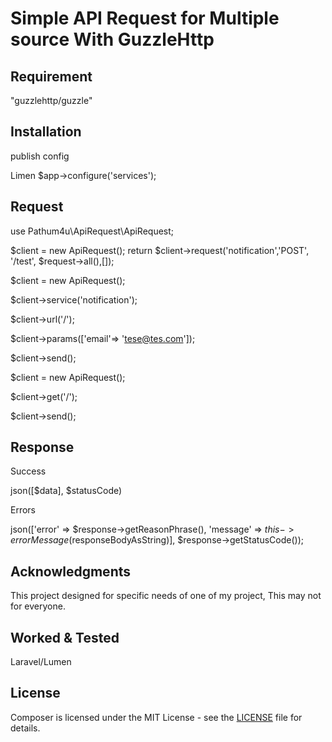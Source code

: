 Simple API Request for Multiple source With GuzzleHttp
========================================

Requirement    
------------

"guzzlehttp/guzzle"


Installation 
------------

publish config

Limen
$app->configure('services');


Request
-------

use Pathum4u\ApiRequest\ApiRequest;

$client = new ApiRequest();
return $client->request('notification','POST', '/test', $request->all(),[]);



$client = new ApiRequest();

$client->service('notification');

$client->url('/');

$client->params(['email'=> 'tese@tes.com']);

$client->send();



$client = new ApiRequest();

$client->get('/');

$client->send();

Response
-------

Success

json([$data], $statusCode)

Errors

json(['error' => $response->getReasonPhrase(), 'message' => $this->errorMessage($responseBodyAsString)], $response->getStatusCode());


Acknowledgments
---------------

This project designed for specific needs of one of my project, This may not for everyone. 


Worked & Tested 
-------

Laravel/Lumen


License
-------

Composer is licensed under the MIT License - see the [LICENSE](LICENSE) file for details.
